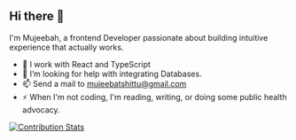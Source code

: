 ## Hi there 👋
I'm Mujeebah, a frontend Developer passionate about building intuitive experience that actually works.
- 🌱 I work with React and TypeScript
- 🤔 I’m looking for help with integrating Databases.
- 📫 Send a mail to mujeebatshittu@gmail.com
- ⚡ When I'm not coding, I'm reading, writing, or doing some public health advocacy.


[![Contribution Stats](https://github-contribution-stats.vercel.app/api/?username=mujeebat-shittu)](https://github.com/LordDashMe/github-contribution-stats/)



<!--
**Mujeebat-shittu/Mujeebat-shittu** is a ✨ _special_ ✨ repository because its `README.md` (this file) appears on your GitHub profile.

Here are some ideas to get you started:

- 🔭 I’m currently working on ...
- 🌱 I’m currently learning ...
- 👯 I’m looking to collaborate on ...
- 🤔 I’m looking for help with ...
- 💬 Ask me about ...
- 📫 How to reach me: ...
- 😄 Pronouns: ...
- ⚡ Fun fact: ...
-->
